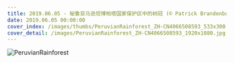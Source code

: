 ```yaml
---
title: 2019.06.05 - 秘鲁亚马逊坦博帕塔国家保护区中的树冠 (© Patrick Brandenburg/Tandem Stills + Motion)
date: 2019.06.05 00:00:00
cover_index: /images/thumbs/PeruvianRainforest_ZH-CN4066508593_533x300.jpg
cover_detail: /images/PeruvianRainforest_ZH-CN4066508593_1920x1080.jpg
---
```


![PeruvianRainforest](/images/PeruvianRainforest_ZH-CN4066508593_1920x1080.jpg)
